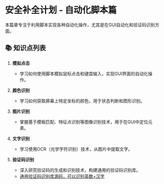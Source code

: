 # 安全补全计划 - 自动化脚本篇

本篇章专注于利用脚本实现各种自动化操作，尤其是在GUI自动化和验证码识别方面。

## 📚 知识点列表

1.  **模拟点击**
    -   学习如何使用脚本模拟鼠标点击和键盘输入，实现GUI界面的自动化操作。

2.  **颜色识别**
    -   学习如何获取屏幕上特定坐标的颜色，用于状态判断和图形识别。

3.  **图片识别**
    -   掌握基于模板匹配、特征点识别等图像识别技术，用于在GUI中定位元素。

4.  **文字识别**
    -   学习使用OCR（光学字符识别）技术，从图片中提取文字。

5.  **验证码识别**
    -   深入研究验证码的生成和识别技术，构建通用的验证码识别库。
    -   [通用验证码识别库源码，可以识别英数+汉字](https://t.zsxq.com/u7AyFe6) 